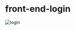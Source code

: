 # front-end-login
![login](https://user-images.githubusercontent.com/86492938/236374459-2ed62ff8-b095-4d26-a057-62817ab26f2f.png)
